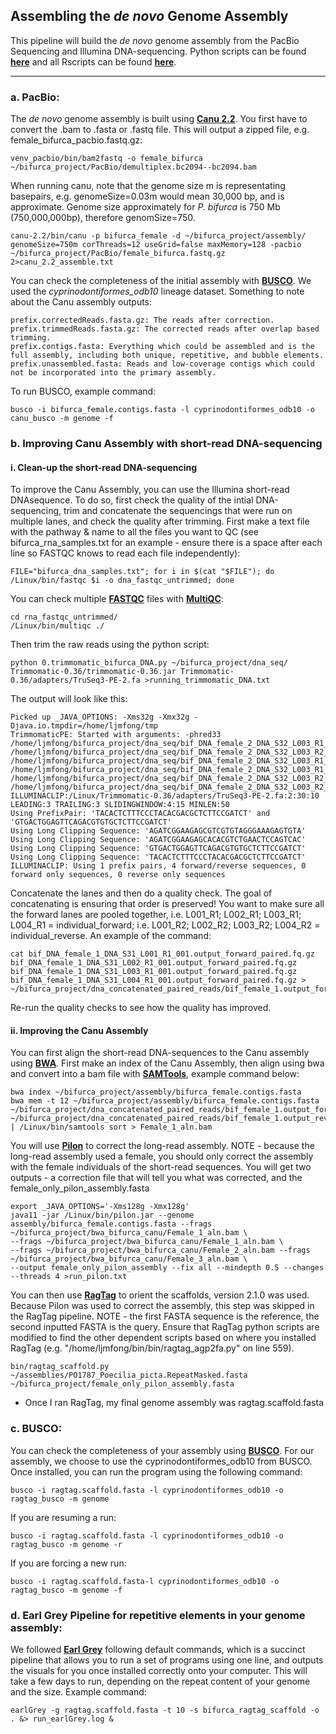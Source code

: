 ## Assembling the _de novo_ Genome Assembly

This pipeline will build the _de novo_ genome assembly from the PacBio Sequencing and Illumina DNA-sequencing. Python scripts can be found **[here](https://github.com/ljmfong/Poecilia-bifurca-Characterizing-Sex-Chromosome/tree/main/python_scripts)** and all Rscripts can be found **[here](https://github.com/ljmfong/Poecilia-bifurca-Characterizing-Sex-Chromosome/tree/main/Rscripts)**.

------------------------------------------------------------------------------------------------------------------------------------
###  a. PacBio:

The _de novo_ genome assembly is built using **[Canu 2.2](https://canu.readthedocs.io/en/latest/)**. You first have to convert the .bam to .fasta or .fastq file. This will output a zipped file, e.g. female_bifurca_pacbio.fastq.gz:

    venv_pacbio/bin/bam2fastq -o female_bifurca ~/bifurca_project/PacBio/demultiplex.bc2094--bc2094.bam

When running canu, note that the genome size m is representating basepairs, e.g. genomeSize=0.03m would mean 30,000 bp, and is approximate. Genome size approximately for _P. bifurca_ is 750 Mb (750,000,000bp), therefore genomSize=750.

    canu-2.2/bin/canu -p bifurca_female -d ~/bifurca_project/assembly/ genomeSize=750m corThreads=12 useGrid=false maxMemory=128 -pacbio ~/bifurca_project/PacBio/female_bifurca.fastq.gz 2>canu_2.2_assemble.txt

You can check the completeness of the initial assembly with **[BUSCO](https://busco.ezlab.org/)**. We used the _cyprinodontiformes_odb10_ lineage dataset. Something to note about the Canu assembly outputs:

    prefix.correctedReads.fasta.gz: The reads after correction.
    prefix.trimmedReads.fasta.gz: The corrected reads after overlap based trimming.
    prefix.contigs.fasta: Everything which could be assembled and is the full assembly, including both unique, repetitive, and bubble elements.
    prefix.unassembled.fasta: Reads and low-coverage contigs which could not be incorporated into the primary assembly.

To run BUSCO, example command: 

    busco -i bifurca_female.contigs.fasta -l cyprinodontiformes_odb10 -o canu_busco -m genome -f

###  b. Improving Canu Assembly with short-read DNA-sequencing

####  i. Clean-up the short-read DNA-sequencing
To improve the Canu Assembly, you can use the Illumina short-read DNAsequence. To do so, first check the quality of the intial DNA-sequencing, trim and concatenate the sequencings that were run on multiple lanes, and check the quality after trimming. First make a text file with the pathway & name to all the files you want to QC (see bifurca_rna_samples.txt for an example - ensure there is a space after each line so FASTQC knows to read each file independently):

    FILE="bifurca_dna_samples.txt"; for i in $(cat "$FILE"); do /Linux/bin/fastqc $i -o dna_fastqc_untrimmed; done

You can check multiple **[FASTQC](https://www.bioinformatics.babraham.ac.uk/projects/fastqc/)** files with **[MultiQC](https://multiqc.info/)**:

    cd rna_fastqc_untrimmed/
    /Linux/bin/multiqc ./

Then trim the raw reads using the python script:

    python 0.trimmomatic_bifurca_DNA.py ~/bifurca_project/dna_seq/ Trimmomatic-0.36/trimmomatic-0.36.jar Trimmomatic-0.36/adapters/TruSeq3-PE-2.fa >running_trimmomatic_DNA.txt

The output will look like this:

    Picked up _JAVA_OPTIONS: -Xms32g -Xmx32g -Djava.io.tmpdir=/home/ljmfong/tmp
    TrimmomaticPE: Started with arguments: -phred33 /home/ljmfong/bifurca_project/dna_seq/bif_DNA_female_2_DNA_S32_L003_R1_001.fastq.gz /home/ljmfong/bifurca_project/dna_seq/bif_DNA_female_2_DNA_S32_L003_R2_001.fastq.gz /home/ljmfong/bifurca_project/dna_seq/bif_DNA_female_2_DNA_S32_L003_R1_001.output_forward_paired.fq.gz /home/ljmfong/bifurca_project/dna_seq/bif_DNA_female_2_DNA_S32_L003_R1_001.output_forward_unpaired.fq.gz /home/ljmfong/bifurca_project/dna_seq/bif_DNA_female_2_DNA_S32_L003_R2_001.output_reverse_paired.fq.gz /home/ljmfong/bifurca_project/dna_seq/bif_DNA_female_2_DNA_S32_L003_R2_001.output_reverse_unpaired.fq.gz
    ILLUMINACLIP:/Linux/Trimmomatic-0.36/adapters/TruSeq3-PE-2.fa:2:30:10 LEADING:3 TRAILING:3 SLIDINGWINDOW:4:15 MINLEN:50
    Using PrefixPair: 'TACACTCTTTCCCTACACGACGCTCTTCCGATCT' and 'GTGACTGGAGTTCAGACGTGTGCTCTTCCGATCT'
    Using Long Clipping Sequence: 'AGATCGGAAGAGCGTCGTGTAGGGAAAGAGTGTA'
    Using Long Clipping Sequence: 'AGATCGGAAGAGCACACGTCTGAACTCCAGTCAC'
    Using Long Clipping Sequence: 'GTGACTGGAGTTCAGACGTGTGCTCTTCCGATCT'
    Using Long Clipping Sequence: 'TACACTCTTTCCCTACACGACGCTCTTCCGATCT'
    ILLUMINACLIP: Using 1 prefix pairs, 4 forward/reverse sequences, 0 forward only sequences, 0 reverse only sequences

Concatenate the lanes and then do a quality check. The goal of concatenating is ensuring that order is preserved! You want to make sure all the forward lanes are pooled together, i.e. L001_R1; L002_R1; L003_R1; L004_R1 = individual_forward; i.e. L001_R2; L002_R2; L003_R2; L004_R2 = individual_reverse. An example of the command:

    cat bif_DNA_female_1_DNA_S31_L001_R1_001.output_forward_paired.fq.gz bif_DNA_female_1_DNA_S31_L002_R1_001.output_forward_paired.fq.gz bif_DNA_female_1_DNA_S31_L003_R1_001.output_forward_paired.fq.gz bif_DNA_female_1_DNA_S31_L004_R1_001.output_forward_paired.fq.gz > ~/bifurca_project/dna_concatenated_paired_reads/bif_female_1.output_forward_paired.fq.gz

Re-run the quality checks to see how the quality has improved.

#### ii. Improving the Canu Assembly

You can first align the short-read DNA-sequences to the Canu assembly using **[BWA](https://github.com/lh3/bwa)**. First make an index of the Canu Assembly, then align using bwa and convert into a bam file with **[SAMTools](http://www.htslib.org/)**, example command below:

    bwa index ~/bifurca_project/assembly/bifurca_female.contigs.fasta
    bwa mem -t 12 ~/bifurca_project/assembly/bifurca_female.contigs.fasta ~/bifurca_project/dna_concatenated_paired_reads/bif_female_1.output_forward_paired.fq.gz ~/bifurca_project/dna_concatenated_paired_reads/bif_female_1.output_reverse_paired.fq.gz | /Linux/bin/samtools sort > Female_1_aln.bam

You will use **[Pilon](https://github.com/broadinstitute/pilon)** to correct the long-read assembly. NOTE - because the long-read assembly used a female, you should only correct the assembly with the female individuals of the short-read sequences. You will get two outputs - a correction file that will tell you what was corrected, and the female_only_pilon_assembly.fasta

    export _JAVA_OPTIONS='-Xms128g -Xmx128g'
    java11 -jar /Linux/bin/pilon.jar --genome assembly/bifurca_female.contigs.fasta --frags ~/bifurca_project/bwa_bifurca_canu/Female_1_aln.bam \
    --frags ~/bifurca_project/bwa_bifurca_canu/Female_1_aln.bam \
    --frags ~/bifurca_project/bwa_bifurca_canu/Female_2_aln.bam --frags ~/bifurca_project/bwa_bifurca_canu/Female_3_aln.bam \
    --output female_only_pilon_assembly --fix all --mindepth 0.5 --changes --threads 4 >run_pilon.txt

You can then use **[RagTag](https://github.com/malonge/RagTag)** to orient the scaffolds, version 2.1.0 was used. Because Pilon was used to correct the assembly, this step was skipped in the RagTag pipeline. NOTE - the first FASTA sequence is the reference, the second inputted FASTA is the query. Ensure that RagTag python scripts are modified to find the other dependent scripts based on where you installed RagTag (e.g. "/home/ljmfong/bin/bin/ragtag_agp2fa.py" on line 559).

    bin/ragtag_scaffold.py ~/assemblies/PO1787_Poecilia_picta.RepeatMasked.fasta ~/bifurca_project/female_only_pilon_assembly.fasta
    
* Once I ran RagTag, my final genome assembly was ragtag.scaffold.fasta

###  c. BUSCO:

You can check the completeness of your assembly using **[BUSCO](https://busco.ezlab.org/)**. For our assembly, we choose to use the cyprinodontiformes_odb10 from BUSCO. Once installed, you can run the program using the following command:

    busco -i ragtag.scaffold.fasta -l cyprinodontiformes_odb10 -o ragtag_busco -m genome

If you are resuming a run:

    busco -i ragtag.scaffold.fasta -l cyprinodontiformes_odb10 -o ragtag_busco -m genome -r

If you are forcing a new run:

    busco -i ragtag.scaffold.fasta-l cyprinodontiformes_odb10 -o ragtag_busco -m genome -f


###  d. Earl Grey Pipeline for repetitive elements in your genome assembly:

We followed **[Earl Grey](https://github.com/TobyBaril/EarlGrey)** following default commands, which is a succinct pipeline that allows you to run a set of programs using one line, and outputs the visuals for you once installed correctly onto your computer. This will take a few days to run, depending on the repeat content of your genome and the size. Example command:

    earlGrey -g ragtag.scaffold.fasta -t 10 -s bifurca_ragtag_scaffold -o . &> run_earlGrey.log &

    



